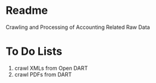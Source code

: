 # Readme

Crawling and Processing of Accounting Related Raw Data

# To Do Lists

1. crawl XMLs from Open DART
2. crawl PDFs from DART
